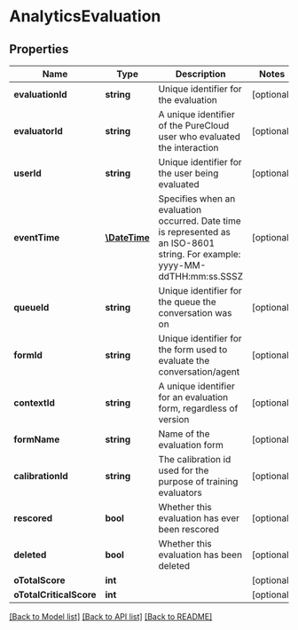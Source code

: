 # AnalyticsEvaluation

## Properties
Name | Type | Description | Notes
------------ | ------------- | ------------- | -------------
**evaluationId** | **string** | Unique identifier for the evaluation | [optional] 
**evaluatorId** | **string** | A unique identifier of the PureCloud user who evaluated the interaction | [optional] 
**userId** | **string** | Unique identifier for the user being evaluated | [optional] 
**eventTime** | [**\DateTime**](\DateTime.md) | Specifies when an evaluation occurred. Date time is represented as an ISO-8601 string. For example: yyyy-MM-ddTHH:mm:ss.SSSZ | [optional] 
**queueId** | **string** | Unique identifier for the queue the conversation was on | [optional] 
**formId** | **string** | Unique identifier for the form used to evaluate the conversation/agent | [optional] 
**contextId** | **string** | A unique identifier for an evaluation form, regardless of version | [optional] 
**formName** | **string** | Name of the evaluation form | [optional] 
**calibrationId** | **string** | The calibration id used for the purpose of training evaluators | [optional] 
**rescored** | **bool** | Whether this evaluation has ever been rescored | [optional] 
**deleted** | **bool** | Whether this evaluation has been deleted | [optional] 
**oTotalScore** | **int** |  | [optional] 
**oTotalCriticalScore** | **int** |  | [optional] 

[[Back to Model list]](../README.md#documentation-for-models) [[Back to API list]](../README.md#documentation-for-api-endpoints) [[Back to README]](../README.md)


